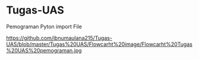 # Tugas-UAS
Pemograman Pyton import File


https://github.com/ibnumaulana215/Tugas-UAS/blob/master/Tugas%20UAS/Flowcarht%20image/Flowcarht%20Tugas%20UAS%20pemograman.jpg
